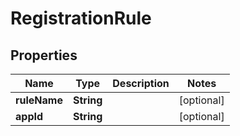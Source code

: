 
# RegistrationRule

## Properties
Name | Type | Description | Notes
------------ | ------------- | ------------- | -------------
**ruleName** | **String** |  |  [optional]
**appId** | **String** |  |  [optional]



